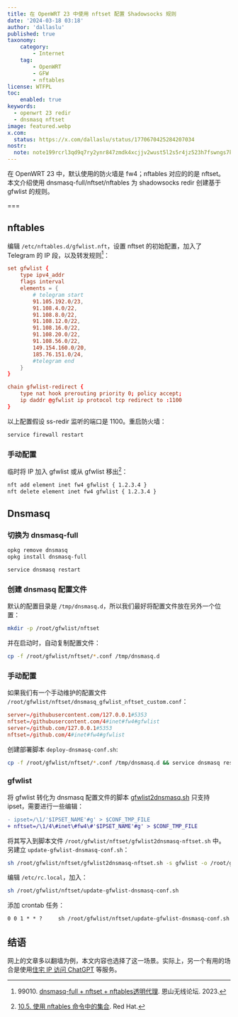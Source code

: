```yaml
---
title: 在 OpenWRT 23 中使用 nftset 配置 Shadowsocks 规则
date: '2024-03-18 03:18'
author: 'dallaslu'
published: true
taxonomy:
    category:
        - Internet
    tag:
        - OpenWRT
        - GFW
        - nftables
license: WTFPL
toc:
    enabled: true
keywords:
  - openwrt 23 redir
  - dnsmasq nftset
image: featured.webp
x.com:
  status: https://x.com/dallaslu/status/1770670425284207034
nostr:
  note: note199rcrl3qd9q7ry2ynr847zmdk4xcjjv2wust5l2s5r4jz523h7fswngs7k
---
```


在 OpenWRT 23 中，默认使用的防火墙是 fw4；nftables 对应的的是 nftset。本文介绍使用 dnsmasq-full/nftset/nftables 为 shadowsocks redir 创建基于 gfwlist 的规则。

===

## nftables

编辑 `/etc/nftables.d/gfwlist.nft`，设置 nftset 的初始配置，加入了 Telegram 的 IP 段，以及转发规则[^99010-nftables]：

```conf
set gfwlist {
	type ipv4_addr
	flags interval
	elements = {
		# telegram start
		91.105.192.0/23,
		91.108.4.0/22,
		91.108.8.0/22,
		91.108.12.0/22,
		91.108.16.0/22,
		91.108.20.0/22,
		91.108.56.0/22,
		149.154.160.0/20,
		185.76.151.0/24,
		#telegram end
	}
}

chain gfwlist-redirect {
	type nat hook prerouting priority 0; policy accept;
	ip daddr @gfwlist ip protocol tcp redirect to :1100
}
```

以上配置假设 ss-redir 监听的端口是 1100。重启防火墙：

```bash
service firewall restart
```

### 手动配置

临时将 IP 加入 gfwlist 或从 gfwlist 移出[^nftables]：

```bash
nft add element inet fw4 gfwlist { 1.2.3.4 }
nft delete element inet fw4 gfwlist { 1.2.3.4 }
```

## Dnsmasq

### 切换为  dnsmasq-full

```bash
opkg remove dnsmasq
opkg install dnsmasq-full

service dnsmasq restart
```

### 创建 dnsmasq 配置文件

默认的配置目录是 `/tmp/dnsmasq.d`，所以我们最好将配置文件放在另外一个位置：

```bash
mkdir -p /root/gfwlist/nftset
```

并在启动时，自动复制配置文件：

```bash
cp -f /root/gfwlist/nftset/*.conf /tmp/dnsmasq.d
```

### 手动配置

如果我们有一个手动维护的配置文件 `/root/gfwlist/nftset/dnsmasq_gfwlist_nftset_custom.conf`：

```conf
server=/githubusercontent.com/127.0.0.1#5353
nftset=/githubusercontent.com/4#inet#fw4#gfwlist
server=/github.com/127.0.0.1#5353
nftset=/github.com/4#inet#fw4#gfwlist
```

创建部署脚本 `deploy-dnsmasq-conf.sh`:

```bash
cp -f /root/gfwlist/nftset/*.conf /tmp/dnsmasq.d && service dnsmasq restart
```

### gfwlist

将 gfwlist 转化为 dnsmasq 配置文件的脚本 [gfwlist2dnsmasq.sh](https://github.com/cokebar/gfwlist2dnsmasq) 只支持 ipset，需要进行一些编辑：

```diff showLineNumbers=287
- ipset=/\1/'$IPSET_NAME'#g' > $CONF_TMP_FILE
+ nftset=/\1/4\#inet\#fw4\#'$IPSET_NAME'#g' > $CONF_TMP_FILE
```

将其写入到脚本文件 `/root/gfwlist/nftset/gfwlist2dnsmasq-nftset.sh` 中。另建立 `update-gfwlist-dnsmasq-conf.sh`：

```bash
sh /root/gfwlist/nftset/gfwlist2dnsmasq-nftset.sh -s gfwlist -o /root/gfwlist/nftset/dnsmasq_gfwlist_nftset.conf && /root/gfwlist/nftset/deploy-dnsmasq-conf.sh
```

编辑 `/etc/rc.local`，加入：

```bash
sh /root/gfwlist/nftset/update-gfwlist-dnsmasq-conf.sh
```

添加 crontab 任务：

```crontab
0 0 1 * * ?     sh /root/gfwlist/nftset/update-gfwlist-dnsmasq-conf.sh
```

## 结语

网上的文章多以翻墙为例，本文内容也选择了这一场景。实际上，另一个有用的场合是使用[住宅 IP 访问 ChatGPT](/iproyal-usa-static-residential-proxies/) 等服务。

[^99010-nftables]: 99010\. [dnsmasq-full + nftset + nftables透明代理](https://www.right.com.cn/FORUM/thread-8313005-1-1.html). 恩山无线论坛. 2023.
[^nftables]: [10.5. 使用 nftables 命令中的集合](https://access.redhat.com/documentation/zh-cn/red_hat_enterprise_linux/8/html/securing_networks/using-sets-in-nftables-commands_getting-started-with-nftables). Red Hat.